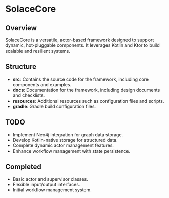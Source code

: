 # SolaceCore

## Overview
SolaceCore is a versatile, actor-based framework designed to support dynamic, hot-pluggable components. It leverages Kotlin and Ktor to build scalable and resilient systems.

## Structure
- **src**: Contains the source code for the framework, including core components and examples.
- **docs**: Documentation for the framework, including design documents and checklists.
- **resources**: Additional resources such as configuration files and scripts.
- **gradle**: Gradle build configuration files.

## TODO
- Implement Neo4j integration for graph data storage.
- Develop Kotlin-native storage for structured data.
- Complete dynamic actor management features.
- Enhance workflow management with state persistence.

## Completed
- Basic actor and supervisor classes.
- Flexible input/output interfaces.
- Initial workflow management system.
